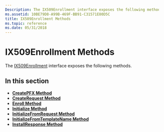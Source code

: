 ```yaml
---
Description: The IX509Enrollment interface exposes the following methods.
ms.assetid: 10BE79D8-A99B-469F-BB91-C31571E80D5C
title: IX509Enrollment Methods
ms.topic: reference
ms.date: 05/31/2018
---
```


# IX509Enrollment Methods

The [IX509Enrollment](enrollwithix509enrollmenthelper.md) interface exposes the following methods.

## In this section

-   [**CreatePFX Method**](/windows/desktop/api/CertEnroll/nf-certenroll-ix509enrollment-createpfx)
-   [**CreateRequest Method**](/windows/desktop/api/CertEnroll/nf-certenroll-ix509enrollment-createrequest)
-   [**Enroll Method**](/windows/desktop/api/CertEnroll/nf-certenroll-ix509enrollment-enroll)
-   [**Initialize Method**](/windows/desktop/api/CertEnroll/nf-certenroll-ix509enrollment-initialize)
-   [**InitializeFromRequest Method**](/windows/desktop/api/CertEnroll/nf-certenroll-ix509enrollment-initializefromrequest)
-   [**InitializeFromTemplateName Method**](/windows/desktop/api/CertEnroll/nf-certenroll-ix509enrollment-initializefromtemplatename)
-   [**InstallResponse Method**](/windows/desktop/api/CertEnroll/nf-certenroll-ix509enrollment-installresponse)

 

 



